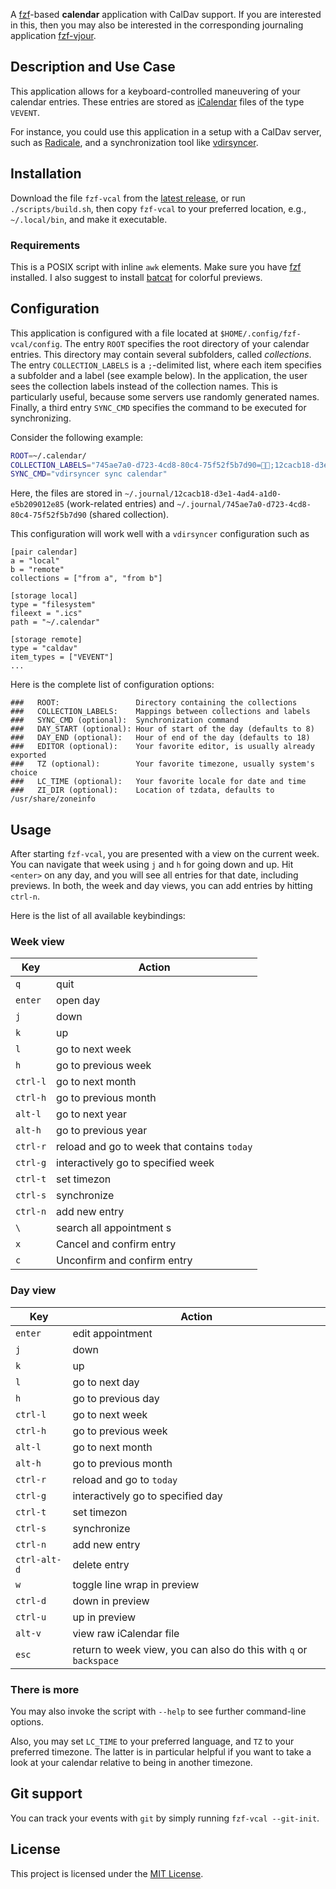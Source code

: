 A [fzf](https://github.com/junegunn/fzf)-based **calendar** application with CalDav support.
If you are interested in this, then you may also be interested in the
corresponding journaling application
[fzf-vjour](https://github.com/baumea/fzf-vjour).

Description and Use Case
------------------------
This application allows for a keyboard-controlled maneuvering of your calendar entries.
These entries are stored as [iCalendar](https://datatracker.ietf.org/doc/html/rfc5545) files of the type `VEVENT`.

For instance, you could use this application in a setup with a CalDav server,
such as [Radicale](https://radicale.org/), and a synchronization tool like
[vdirsyncer](http://vdirsyncer.pimutils.org/).

Installation
------------
Download the file `fzf-vcal` from the [latest release](https://github.com/baumea/fzf-vcal/releases/latest), or run `./scripts/build.sh`, then
copy `fzf-vcal` to your preferred location, e.g., `~/.local/bin`, and make it executable.

### Requirements
This is a POSIX script with inline `awk` elements.
Make sure you have [fzf](https://github.com/junegunn/fzf) installed.
I also suggest to install [batcat](https://github.com/sharkdp/bat) for colorful previews.

Configuration
--------------
This application is configured with a file located at `$HOME/.config/fzf-vcal/config`.
The entry `ROOT` specifies the root directory of your calendar entries.
This directory may contain several subfolders, called _collections_.
The entry `COLLECTION_LABELS` is a `;`-delimited list, where each item specifies a subfolder and a label (see example below).
In the application, the user sees the collection labels instead of the collection names.
This is particularly useful, because some servers use randomly generated names.
Finally, a third entry `SYNC_CMD` specifies the command to be executed for synchronizing. 

Consider the following example:
```sh
ROOT=~/.calendar/
COLLECTION_LABELS="745ae7a0-d723-4cd8-80c4-75f52f5b7d90=👫🏼;12cacb18-d3e1-4ad4-a1d0-e5b209012e85=💼;"
SYNC_CMD="vdirsyncer sync calendar"
```


Here, the files are stored in
`~/.journal/12cacb18-d3e1-4ad4-a1d0-e5b209012e85` (work-related entries)
and
`~/.journal/745ae7a0-d723-4cd8-80c4-75f52f5b7d90` (shared collection).

This configuration will work well with a `vdirsyncer` configuration such as 
```confini
[pair calendar]
a = "local"
b = "remote"
collections = ["from a", "from b"]

[storage local]
type = "filesystem"
fileext = ".ics"
path = "~/.calendar"

[storage remote]
type = "caldav"
item_types = ["VEVENT"]
...
```

Here is the complete list of configuration options:

```
###   ROOT:                 Directory containing the collections
###   COLLECTION_LABELS:    Mappings between collections and labels
###   SYNC_CMD (optional):  Synchronization command
###   DAY_START (optional): Hour of start of the day (defaults to 8)
###   DAY_END (optional):   Hour of end of the day (defaults to 18)
###   EDITOR (optional):    Your favorite editor, is usually already exported
###   TZ (optional):        Your favorite timezone, usually system's choice
###   LC_TIME (optional):   Your favorite locale for date and time
###   ZI_DIR (optional):    Location of tzdata, defaults to /usr/share/zoneinfo
```

Usage
-----
After starting `fzf-vcal`, you are presented with a view on the current week.
You can navigate that week using `j` and `h` for going down and up.
Hit `<enter>` on any day, and you will see all entries for that date, including
previews. In both, the week and day views, you can add entries by hitting
`ctrl-n`. 

Here is the list of all available keybindings:

### Week view

| Key | Action |
| --- | ------ |
| `q` | quit |
| `enter` | open day |
| `j` | down |
| `k` | up |
| `l` | go to next week |
| `h` | go to previous week |
| `ctrl-l` | go to next month |
| `ctrl-h` | go to previous month |
| `alt-l` | go to next year |
| `alt-h` | go to previous year |
| `ctrl-r` | reload and go to week that contains `today` |
| `ctrl-g` | interactively go to specified week |
| `ctrl-t` | set timezon |
| `ctrl-s` | synchronize |
| `ctrl-n` | add new entry |
| `\` | search all appointment s |
| `x` | Cancel and confirm entry |
| `c` | Unconfirm and confirm entry |

### Day view

| Key | Action |
| --- | ------ |
| `enter` | edit appointment |
| `j` | down |
| `k` | up |
| `l` | go to next day |
| `h` | go to previous day |
| `ctrl-l` | go to next week |
| `ctrl-h` | go to previous week |
| `alt-l` | go to next month |
| `alt-h` | go to previous month |
| `ctrl-r` | reload and go to `today` |
| `ctrl-g` | interactively go to specified day |
| `ctrl-t` | set timezon |
| `ctrl-s` | synchronize |
| `ctrl-n` | add new entry |
| `ctrl-alt-d` | delete entry |
| `w` | toggle line wrap in preview |
| `ctrl-d` | down in preview |
| `ctrl-u` | up in preview |
| `alt-v` | view raw iCalendar file |
| `esc` | return to week view, you can also do this with `q` or `backspace` |


### There is more

You may also invoke the script with `--help` to see further command-line options. 

Also, you may set `LC_TIME` to your preferred language, and `TZ` to your
preferred timezone. The latter is in particular helpful if you want to take a
look at your calendar relative to being in another timezone.

Git support
-----------
You can track your events with `git` by simply running `fzf-vcal --git-init`.

License
-------
This project is licensed under the [MIT License](./LICENSE).
